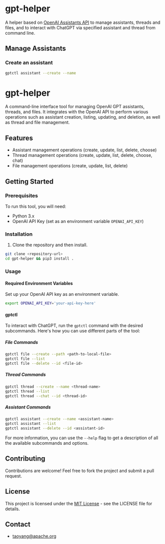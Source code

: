 # gpt-helper

A helper based on [OpenAI Assistants API](https://platform.openai.com/docs/assistants/overview) to manage 
assistants, threads and files, and to interact with ChatGPT via specified assistant and thread from command line.

## Manage Assistants

### Create an assistant

```bash
gptctl assistant --create --name 
```



# gpt-helper

A command-line interface tool for managing OpenAI GPT assistants, threads, and files.
It integrates with the OpenAI API to perform various operations such as assistant creation, listing, updating, and deletion,
as well as thread and file management.

## Features

- Assistant management operations (create, update, list, delete, choose)
- Thread management operations (create, update, list, delete, choose, chat)
- File management operations (create, update, list, delete)

## Getting Started

### Prerequisites

To run this tool, you will need:

- Python 3.x
- OpenAI API Key (set as an environment variable `OPENAI_API_KEY`)

### Installation

1. Clone the repository and then install.

```bash
git clone <repository-url>
cd gpt-helper && pip3 install .
```

### Usage

#### Required Environment Variables
Set up your OpenAI API key as an environment variable.

```bash
export OPENAI_API_KEY='your-api-key-here'
```

#### gptctl
To interact with ChatGPT, run the `gptctl` command with the desired subcommands. Here's how you can use different parts of the tool:


##### File Commands

```bash
gptctl file --create --path <path-to-local-file>
gptctl file --list
gptctl file --delete --id <file-id>
```

##### Thread Commands

```bash
gptctl thread --create --name <thread-name>
gptctl thread --list
gptctl thread --chat --id <thread-id>
```

##### Assistant Commands

```bash
gptctl assistant --create --name <assistant-name>
gptctl assistant --list
gptctl assistant --delete --id <assistant-id>
```

For more information, you can use the `--help` flag to get a description of all the available subcommands and options. 

## Contributing

Contributions are welcome! Feel free to fork the project and submit a pull request.

## License

This project is licensed under the [MIT License](LICENSE) - see the LICENSE file for details.

## Contact

- taoyang@apache.org
